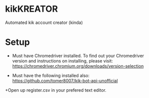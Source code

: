 # kikKREATOR
Automated kik account creator (kinda)

# Setup
- Must have Chromedriver installed. To find out your Chromedriver version and instructions on installing, please visit: https://chromedriver.chromium.org/downloads/version-selection

- Must have the following installed also: https://github.com/tomer8007/kik-bot-api-unofficial

+Open up register.csv in your prefered text editor.
